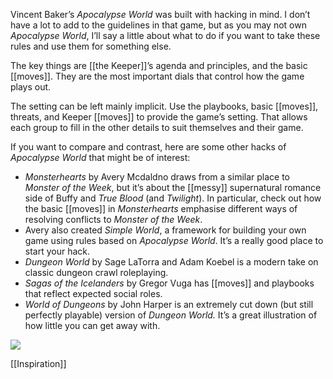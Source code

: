 
Vincent Baker’s *Apocalypse World* was built with hacking in mind. I don’t have a lot to add to the guidelines in that game, but as you may not own *Apocalypse World*, I’ll say a little about what to do if you want to take these rules and use them for something else.

The key things are [[the Keeper]]’s agenda and principles, and the basic [[moves]]. They are the most important dials that control how the game plays out.

The setting can be left mainly implicit. Use the playbooks, basic [[moves]], threats, and Keeper [[moves]] to provide the game’s setting. That allows each group to fill in the other details to suit themselves and their game.

If you want to compare and contrast, here are some other hacks of *Apocalypse World* that might be of interest:

- *Monsterhearts* by Avery Mcdaldno draws from a similar place to *Monster of the Week*, but it’s about the [[messy]] supernatural romance side of Buffy and *True Blood* (and *Twilight*). In particular, check out how the basic [[moves]] in *Monsterhearts* emphasise different ways of resolving conflicts to *Monster of the Week*.
- Avery also created *Simple World*, a framework for building your own game using rules based on *Apocalypse World*. It’s a really good place to start your hack.
- *Dungeon World* by Sage LaTorra and Adam Koebel is a modern take on classic dungeon crawl roleplaying.
- *Sagas of the Icelanders* by Gregor Vuga has [[moves]] and playbooks that reflect expected social roles.
- *World of Dungeons* by John Harper is an extremely cut down (but still perfectly playable) version of *Dungeon World.* It’s a great illustration of how little you can get away with.

![](MotWIMG3.jpeg)



[[Inspiration]]
